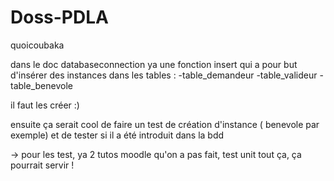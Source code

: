 # Doss-PDLA
quoicoubaka

dans le doc databaseconnection ya une fonction insert qui a pour but d'insérer des instances dans les tables :
-table_demandeur
-table_valideur
-table_benevole

il faut les créer :)

ensuite ça serait cool de faire un test de création d'instance ( benevole par exemple)
et de tester si il a été introduit dans la bdd

-> pour les test, ya 2 tutos moodle qu'on a pas fait, test unit tout ça, ça pourrait servir !
